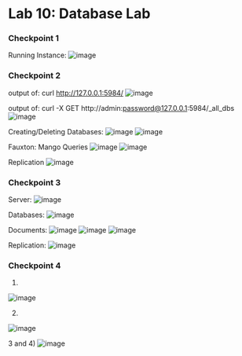 # Lab 10: Database Lab

### Checkpoint 1
Running Instance:
![image](https://user-images.githubusercontent.com/86938356/161156320-a7d4d6af-51ac-45ea-b241-1e4b6616cd8a.png)

### Checkpoint 2
output of: curl http://127.0.0.1:5984/
![image](https://user-images.githubusercontent.com/86938356/161179678-c25a7134-684e-4129-a9ef-bcb36ed469b7.png)

output of: curl -X GET http://admin:password@127.0.0.1:5984/_all_dbs
![image](https://user-images.githubusercontent.com/86938356/161179839-ba8dafbc-3ff3-48e4-8c11-cfa9c6511ba5.png)

Creating/Deleting Databases:
![image](https://user-images.githubusercontent.com/86938356/161180563-3b931671-07eb-481c-920f-2d45241d9ee8.png)
![image](https://user-images.githubusercontent.com/86938356/161180613-56267db7-2683-411e-8017-7e6b02903d6d.png)

Fauxton:
Mango Queries
![image](https://user-images.githubusercontent.com/86938356/161182854-a003b238-c295-4cfe-ae7b-e0e40814f8aa.png)
![image](https://user-images.githubusercontent.com/86938356/161182955-037bfe36-0949-4d85-9a6e-1bbf94d0b2b1.png)

Replication
![image](https://user-images.githubusercontent.com/86938356/161183650-f8174946-22c0-4785-bff9-6cb1562e5f46.png)

### Checkpoint 3
Server:
![image](https://user-images.githubusercontent.com/86938356/161336094-5295c510-afa0-438b-a713-322c8b1688e0.png)

Databases:
![image](https://user-images.githubusercontent.com/86938356/161337487-ba74423e-a3e8-4c27-8ce4-9e67a9842ada.png)

Documents:
![image](https://user-images.githubusercontent.com/86938356/161339146-58c3b6cc-c3ec-409e-ad6b-24228cc5ab9d.png)
![image](https://user-images.githubusercontent.com/86938356/161339951-7e7992fe-ee63-435e-b721-93949d5c82fc.png)
![image](https://user-images.githubusercontent.com/86938356/161341179-36f90934-0c1e-41dc-ae4f-43c0a7f65166.png)

Replication:
![image](https://user-images.githubusercontent.com/86938356/161341854-a9748005-0556-4563-adc9-f3ff25e25179.png)

### Checkpoint 4
1)
![image](https://user-images.githubusercontent.com/86938356/161342588-30b3808f-c8a4-4aad-9ca0-0403d047ab74.png)

2)
![image](https://user-images.githubusercontent.com/86938356/161342825-5e13e523-bbc4-4219-9628-40becc8b7d63.png)

3 and 4)
![image](https://user-images.githubusercontent.com/86938356/161343054-7f64d433-d7c7-4d8e-a5ef-d8cedbf151df.png)

